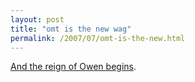 ```yaml
---
layout: post
title: "omt is the new wag"
permalink: /2007/07/omt-is-the-new.html
---
```


[And the reign of Owen begins](http://valleywag.com/tech/housekeeping/five-secrets-of-silicon-valley-275195.php "Housekeeping: Five secrets of Silicon Valley - Valleywag").